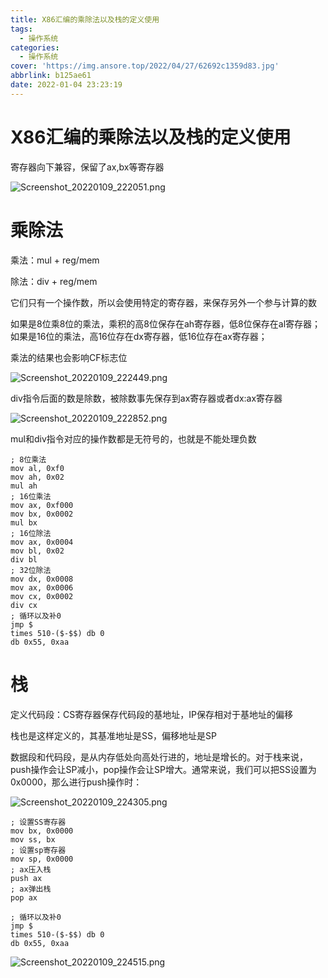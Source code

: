 ```yaml
---
title: X86汇编的乘除法以及栈的定义使用
tags:
  - 操作系统
categories:
  - 操作系统
cover: 'https://img.ansore.top/2022/04/27/62692c1359d83.jpg'
abbrlink: b125ae61
date: 2022-01-04 23:23:19
---
```


# X86汇编的乘除法以及栈的定义使用

寄存器向下兼容，保留了ax,bx等寄存器

![Screenshot_20220109_222051.png](https://img.ansore.top/2022/05/15/6280e485dfb46.png)

# 乘除法

乘法：mul + reg/mem

除法：div + reg/mem

它们只有一个操作数，所以会使用特定的寄存器，来保存另外一个参与计算的数

如果是8位乘8位的乘法，乘积的高8位保存在ah寄存器，低8位保存在al寄存器；如果是16位的乘法，高16位存在dx寄存器，低16位存在ax寄存器；

乘法的结果也会影响CF标志位

![Screenshot_20220109_222449.png](https://img.ansore.top/2022/05/15/6280e4895fb6b.png)

div指令后面的数是除数，被除数事先保存到ax寄存器或者dx:ax寄存器

![Screenshot_20220109_222852.png](https://img.ansore.top/2022/05/15/6280e48c143dc.png)

mul和div指令对应的操作数都是无符号的，也就是不能处理负数

```
; 8位乘法
mov al, 0xf0
mov ah, 0x02
mul ah
; 16位乘法
mov ax, 0xf000
mov bx, 0x0002
mul bx
; 16位除法
mov ax, 0x0004
mov bl, 0x02
div bl
; 32位除法
mov dx, 0x0008
mov ax, 0x0006
mov cx, 0x0002
div cx
; 循环以及补0
jmp $
times 510-($-$$) db 0
db 0x55, 0xaa
```

# 栈

 定义代码段：CS寄存器保存代码段的基地址，IP保存相对于基地址的偏移

栈也是这样定义的，其基准地址是SS，偏移地址是SP

数据段和代码段，是从内存低处向高处行进的，地址是增长的。对于栈来说，push操作会让SP减小，pop操作会让SP增大。通常来说，我们可以把SS设置为0x0000，那么进行push操作时：

![Screenshot_20220109_224305.png](https://img.ansore.top/2022/05/15/6280e48d752f7.png)

```
; 设置SS寄存器
mov bx, 0x0000
mov ss, bx
; 设置sp寄存器
mov sp, 0x0000
; ax压入栈
push ax
; ax弹出栈
pop ax

; 循环以及补0
jmp $
times 510-($-$$) db 0
db 0x55, 0xaa
```

![Screenshot_20220109_224515.png](https://img.ansore.top/2022/05/15/6280e4903b446.png)
